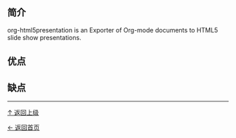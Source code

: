 ﻿
## 简介

org-html5presentation is an Exporter of Org-mode documents to HTML5 slide show presentations.


## 优点

## 缺点


----
[↑ 返回上级](https://github.com/asin929/linux-software/blob/master/Office-Application/Office-Application.md)

[← 返回首页](https://github.com/asin929/linux-software)
